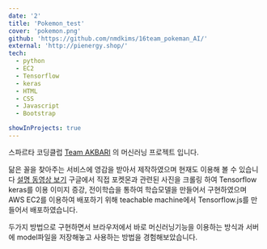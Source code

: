 ```yaml
---
date: '2'
title: 'Pokemon_test'
cover: 'pokemon.png'
github: 'https://github.com/nmdkims/16team_pokeman_AI/'
external: 'http://pienergy.shop/'
tech:
  - python
  - EC2
  - Tensorflow
  - keras
  - HTML
  - CSS
  - Javascript
  - Bootstrap

showInProjects: true
---
```


스파르타 코딩클럽 [Team AKBARI](https://www.notion.so/2nd-16-2nd-Project-61d8c4875cef4fcfa97b263f20272d4b) 의 머신러닝 프로젝트 입니다.

닮은 꼴을 찾아주는 서비스에 영감을 받아서 제작하였으며 현재도 이용해 볼 수 있습니다 [설명 동영상 보기](https://www.youtube.com/watch?v=q0pFtR3z7L8)
구글에서 직접 포켓몬과 관련된 사진을 크롤링 하여 Tensorflow keras를 이용 이미지 증강, 전이학습을 통하여 학습모델을 만들어서 구현하였으며 AWS EC2를 이용하여 배포하기 위해
teachable machine에서 Tensorflow.js를 만들어서 배포하였습니다.

두가지 방법으로 구현하면서 브라우저에서 바로 머신러닝기능을 이용하는 방식과 서버에 model파일을 저장해놓고 사용하는 방법을 경험해보았습니다.
